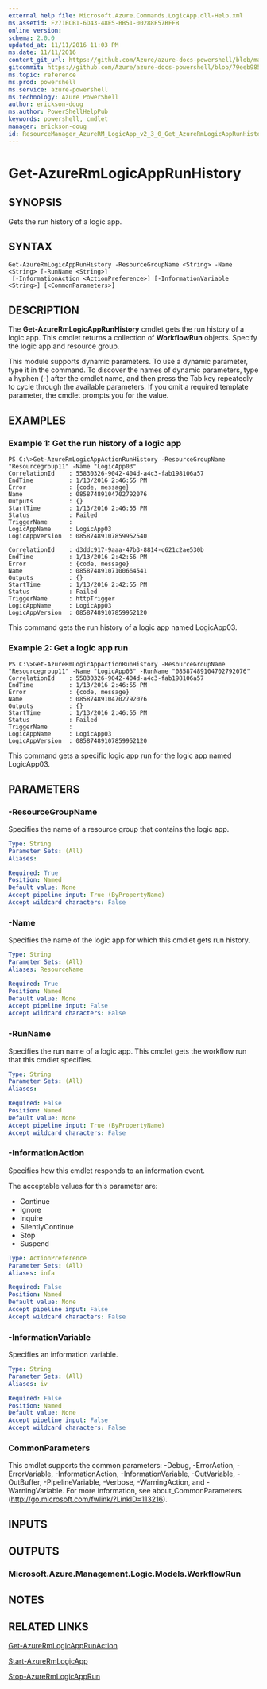 ```yaml
---
external help file: Microsoft.Azure.Commands.LogicApp.dll-Help.xml
ms.assetid: F271BCB1-6D43-48E5-BB51-00288F57BFFB
online version: 
schema: 2.0.0
updated_at: 11/11/2016 11:03 PM
ms.date: 11/11/2016
content_git_url: https://github.com/Azure/azure-docs-powershell/blob/master/azureps-cmdlets-docs/ResourceManager/AzureRM.LogicApp/v2.3.0/Get-AzureRmLogicAppRunHistory.md
gitcommit: https://github.com/Azure/azure-docs-powershell/blob/79eeb985ea480979357fb4695832a0c3d29a48bf/azureps-cmdlets-docs/ResourceManager/AzureRM.LogicApp/v2.3.0/Get-AzureRmLogicAppRunHistory.md
ms.topic: reference
ms.prod: powershell
ms.service: azure-powershell
ms.technology: Azure PowerShell
author: erickson-doug
ms.author: PowerShellHelpPub
keywords: powershell, cmdlet
manager: erickson-doug
id: ResourceManager_AzureRM_LogicApp_v2_3_0_Get_AzureRmLogicAppRunHistory_md
---
```


# Get-AzureRmLogicAppRunHistory

## SYNOPSIS
Gets the run history of a logic app.

## SYNTAX

```
Get-AzureRmLogicAppRunHistory -ResourceGroupName <String> -Name <String> [-RunName <String>]
 [-InformationAction <ActionPreference>] [-InformationVariable <String>] [<CommonParameters>]
```

## DESCRIPTION
The **Get-AzureRmLogicAppRunHistory** cmdlet gets the run history of a logic app.
This cmdlet returns a collection of **WorkflowRun** objects.
Specify the logic app and resource group.

This module supports dynamic parameters.
To use a dynamic parameter, type it in the command.
To discover the names of dynamic parameters, type a hyphen (-) after the cmdlet name, and then press the Tab key repeatedly to cycle through the available parameters.
If you omit a required template parameter, the cmdlet prompts you for the value.

## EXAMPLES

### Example 1: Get the run history of a logic app
```
PS C:\>Get-AzureRmLogicAppActionRunHistory -ResourceGroupName "Resourcegroup11" -Name "LogicApp03"
CorrelationId    : 55830326-9042-404d-a4c3-fab198106a57
EndTime          : 1/13/2016 2:46:55 PM
Error            : {code, message}
Name             : 08587489104702792076
Outputs          : {}
StartTime        : 1/13/2016 2:46:55 PM
Status           : Failed
TriggerName      : 
LogicAppName     : LogicApp03
LogicAppVersion  : 08587489107859952540

CorrelationId    : d3ddc917-9aaa-47b3-8814-c621c2ae530b
EndTime          : 1/13/2016 2:42:56 PM
Error            : {code, message}
Name             : 08587489107100664541
Outputs          : {}
StartTime        : 1/13/2016 2:42:55 PM
Status           : Failed
TriggerName      : httpTrigger
LogicAppName     : LogicApp03
LogicAppVersion  : 08587489107859952120
```

This command gets the run history of a logic app named LogicApp03.

### Example 2: Get a logic app run
```
PS C:\>Get-AzureRmLogicAppActionRunHistory -ResourceGroupName "Resourcegroup11" -Name "LogicApp03" -RunName "08587489104702792076"
CorrelationId    : 55830326-9042-404d-a4c3-fab198106a57
EndTime          : 1/13/2016 2:46:55 PM
Error            : {code, message}
Name             : 08587489104702792076
Outputs          : {}
StartTime        : 1/13/2016 2:46:55 PM
Status           : Failed
TriggerName      : 
LogicAppName     : LogicApp03
LogicAppVersion  : 08587489107859952120
```

This command gets a specific logic app run for the logic app named LogicApp03.

## PARAMETERS

### -ResourceGroupName
Specifies the name of a resource group that contains the logic app.

```yaml
Type: String
Parameter Sets: (All)
Aliases: 

Required: True
Position: Named
Default value: None
Accept pipeline input: True (ByPropertyName)
Accept wildcard characters: False
```

### -Name
Specifies the name of the logic app for which this cmdlet gets run history.

```yaml
Type: String
Parameter Sets: (All)
Aliases: ResourceName

Required: True
Position: Named
Default value: None
Accept pipeline input: False
Accept wildcard characters: False
```

### -RunName
Specifies the run name of a logic app.
This cmdlet gets the workflow run that this cmdlet specifies.

```yaml
Type: String
Parameter Sets: (All)
Aliases: 

Required: False
Position: Named
Default value: None
Accept pipeline input: True (ByPropertyName)
Accept wildcard characters: False
```

### -InformationAction
Specifies how this cmdlet responds to an information event.

The acceptable values for this parameter are:

- Continue
- Ignore
- Inquire
- SilentlyContinue
- Stop
- Suspend

```yaml
Type: ActionPreference
Parameter Sets: (All)
Aliases: infa

Required: False
Position: Named
Default value: None
Accept pipeline input: False
Accept wildcard characters: False
```

### -InformationVariable
Specifies an information variable.

```yaml
Type: String
Parameter Sets: (All)
Aliases: iv

Required: False
Position: Named
Default value: None
Accept pipeline input: False
Accept wildcard characters: False
```

### CommonParameters
This cmdlet supports the common parameters: -Debug, -ErrorAction, -ErrorVariable, -InformationAction, -InformationVariable, -OutVariable, -OutBuffer, -PipelineVariable, -Verbose, -WarningAction, and -WarningVariable. For more information, see about_CommonParameters (http://go.microsoft.com/fwlink/?LinkID=113216).

## INPUTS

## OUTPUTS

### Microsoft.Azure.Management.Logic.Models.WorkflowRun

## NOTES

## RELATED LINKS

[Get-AzureRmLogicAppRunAction](xref:ResourceManager/AzureRM.LogicApp/v2.3.0/Get-AzureRmLogicAppRunAction.md)

[Start-AzureRmLogicApp](xref:ResourceManager/AzureRM.LogicApp/v2.3.0/Start-AzureRmLogicApp.md)

[Stop-AzureRmLogicAppRun](xref:ResourceManager/AzureRM.LogicApp/v2.3.0/Stop-AzureRmLogicAppRun.md)


